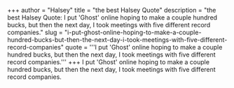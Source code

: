 +++
author = "Halsey"
title = "the best Halsey Quote"
description = "the best Halsey Quote: I put 'Ghost' online hoping to make a couple hundred bucks, but then the next day, I took meetings with five different record companies."
slug = "i-put-ghost-online-hoping-to-make-a-couple-hundred-bucks-but-then-the-next-day-i-took-meetings-with-five-different-record-companies"
quote = '''I put 'Ghost' online hoping to make a couple hundred bucks, but then the next day, I took meetings with five different record companies.'''
+++
I put 'Ghost' online hoping to make a couple hundred bucks, but then the next day, I took meetings with five different record companies.
